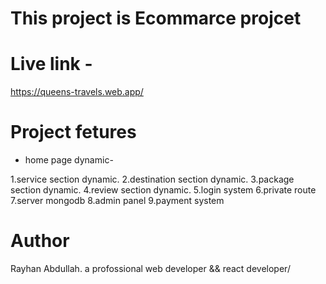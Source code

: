 # This project is Ecommarce projcet

# Live link -

https://queens-travels.web.app/

# Project fetures

- home page dynamic-

 1.service section dynamic.
 2.destination section dynamic.
 3.package section dynamic.
 4.review section dynamic.
 5.login system
 6.private route
 7.server mongodb
 8.admin panel
 9.payment system

# Author

Rayhan Abdullah. a profossional web developer && react developer/
